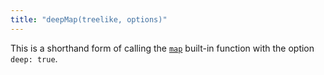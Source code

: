 ```yaml
---
title: "deepMap(treelike, options)"
---
```


This is a shorthand form of calling the [`map`](map.html) built-in function with the option `deep: true`.
